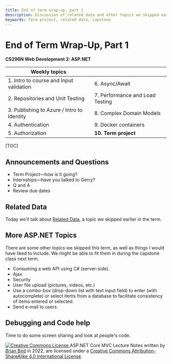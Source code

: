 ```yaml
---
title: End of term wrap-up, part 1
description: Discussion of related data and other topics we skipped earlier in the term.
keywords: Term project, related data, capstone
---
```


# End of Term Wrap-Up, Part 1

**CS296N Web  Development 2: ASP.NET**

| Weekly topics                              |                                 |
| ------------------------------------------ | ------------------------------- |
| 1. Intro to course and Input validation    | 6. Async/Await                  |
| 2. Repositories and Unit Testing           | 7. Performance and Load Testing |
| 3. Publishing to Azure / Intro to Identity | 8. Complex Domain Models        |
| 4. Authentication                          | 9. Docker containers            |
| 5. Authorization                           | **10. Term project**            |

[TOC]

## Announcements and Questions

- Term Project&mdash;how is it going?
- Internships&mdash;have you talked to Gerry?
- Q and A
- Review due dates



## Related Data

Today we'll talk about [Related Data](https://lcc-cit.github.io/CS296N-CourseMaterials/LectureNotes/CS296N-LN-WK05-D2.2-RelatedData.html), a topic we skipped earlier in the term.



## More ASP.NET Topics

There are some other topics we skipped this term, as well as things I would have liked to include. We might be able to fit them in during the capstone class next term.

- Consuming a web API using C# (server-side).
- Ajax
- Security
- User file upload (pictures, videos, etc.)
- Use a combo-box (drop-down list with text input field) to enter (with autocomplete) or select items from a database to facilitate consistency of items entered or selected.
- Send e-mail to users.

## Debugging and Code help

Time to do some screen sharing and look at people's code.



[![Creative Commons License](https://i.creativecommons.org/l/by-sa/4.0/88x31.png) ](http://creativecommons.org/licenses/by-sa/4.0/)
ASP.NET Core MVC Lecture Notes written by [Brian Bird](https://profbird.dev) in <time>2022</time>, are licensed under a [Creative Commons Attribution-ShareAlike 4.0 International License](http://creativecommons.org/licenses/by-sa/4.0/). 
